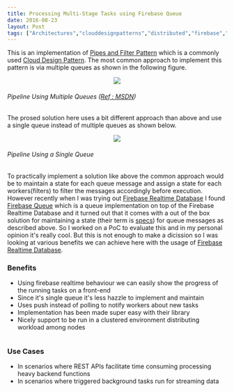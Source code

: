 ```yaml
---
title: Processing Multi-Stage Tasks using Firebase Queue
date: 2016-08-23
layout: Post
tags: ["Architectures","clouddesignpatterns","distributed","firebase","queue","tasks","Tutorials","workflow"]
---
```


This is an implementation of [Pipes and Filter Pattern](https://msdn.microsoft.com/en-us/library/dn568100.aspx) which is a commonly used [Cloud Design Pattern](https://msdn.microsoft.com/en-us/library/dn568099.aspx). The most common approach to implement this pattern is via multiple queues as shown in the following figure.

<p align="center">
  <img src="http://blog.asankan.info/assets/2016-08-23-processing-multi-stage-tasks-using-firebase-queue/ic709558.png">
</p>

###### Pipeline Using Multiple Queues ([Ref : MSDN](https://msdn.microsoft.com/en-us/library/dn568100.aspx))

The prosed solution here uses a bit different approach than above and use a single queue instead of multiple queues as shown below.

<p align="center">
  <img src="http://blog.asankan.info/assets/2016-08-23-processing-multi-stage-tasks-using-firebase-queue/data-flow-diagram.png">
</p>

###### Pipeline Using a Single Queue

</div>
</div>

To practically implement a solution like above the common approach would be to maintain a state for each queue message and assign a state for each workers(filters) to filter the messages accordingly before execution. However recently when I was trying out [Firebase Realtime Database](https://firebase.google.com/docs/database/) I found [Firebase Queue](https://github.com/firebase/firebase-queue) which is a queue implementation on top of the Firebase Realtime Database and it turned out that it comes with a out of the box solution for maintaining a state (their term is [specs](https://github.com/firebase/firebase-queue/blob/master/docs/guide.md#defining-specs-optional)) for queue messages as described above. So I worked on a PoC to evaluate this and in my personal opinion it's really cool. But this is not enough to make a dicission so I was looking at various benefits we can achieve here with the usage of [Firebase Realtime Database](https://firebase.google.com/docs/database/).

### Benefits

*   Using firebase realtime behaviour we can easily show the progress of the running tasks on a front-end
*   Since it's single queue it's less hazzle to implement and maintain
*   Uses push instead of polling to notify workers about new tasks
*   Implementation has been made super easy with their library
*   Nicely support to be run in a clustered environment distributing workload among nodes
<div class="layoutArea">
<div class="column">

### Use Cases

*   In scenarios where REST APIs facilitate time consuming processing heavy back­end functions
*   In scenarios where triggered background tasks run for streaming data
</div>
</div>
</div>
</div>